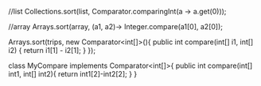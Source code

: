 //list
Collections.sort(list, Comparator.comparingInt(a -> a.get(0)));

//array
Arrays.sort(array, (a1, a2)-> Integer.compare(a1[0], a2[0]);


 Arrays.sort(trips, new Comparator<int[]>(){
     public int compare(int[] i1, int[] i2) {
         return i1[1] - i2[1];
     }
 });

class MyCompare implements Comparator<int[]>{
	public int compare(int[] int1, int[] int2){
		return int1[2]-int2[2];
	}
}
